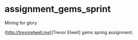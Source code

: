 # assignment_gems_sprint
Mining for glory

(http://trevorelwell.me)[Trevor Elwell] gems spring assignment.